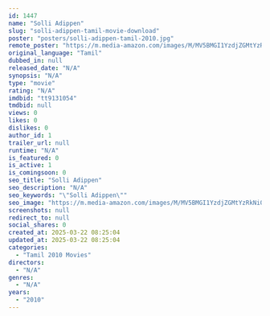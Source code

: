 ```yaml
---
id: 1447
name: "Solli Adippen"
slug: "solli-adippen-tamil-movie-download"
poster: "posters/solli-adippen-tamil-2010.jpg"
remote_poster: "https://m.media-amazon.com/images/M/MV5BMGI1YzdjZGMtYzRkNi00OGNiLTg0OTctZTkzOWE1Mzg5NGViXkEyXkFqcGdeQXVyOTk3NTc2MzE@._V1_SX300.jpg"
original_language: "Tamil"
dubbed_in: null
released_date: "N/A"
synopsis: "N/A"
type: "movie"
rating: "N/A"
imdbid: "tt9131054"
tmdbid: null
views: 0
likes: 0
dislikes: 0
author_id: 1
trailer_url: null
runtime: "N/A"
is_featured: 0
is_active: 1
is_comingsoon: 0
seo_title: "Solli Adippen"
seo_description: "N/A"
seo_keywords: "\"Solli Adippen\""
seo_image: "https://m.media-amazon.com/images/M/MV5BMGI1YzdjZGMtYzRkNi00OGNiLTg0OTctZTkzOWE1Mzg5NGViXkEyXkFqcGdeQXVyOTk3NTc2MzE@._V1_SX300.jpg"
screenshots: null
redirect_to: null
social_shares: 0
created_at: 2025-03-22 08:25:04
updated_at: 2025-03-22 08:25:04
categories:
  - "Tamil 2010 Movies"
directors:
  - "N/A"
genres:
  - "N/A"
years:
  - "2010"
---
```

